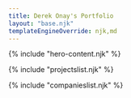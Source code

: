 ```yaml
---
title: Derek Onay's Portfolio
layout: "base.njk"
templateEngineOverride: njk,md
---
```


<div class="hero-section">

{% include "hero-content.njk" %}

</div>

{% include "projectslist.njk" %}

{% include "companieslist.njk" %}

